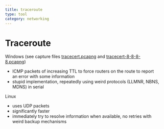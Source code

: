 ```yaml
---
title: traceroute
type: tool
category: networking
---
```


# Traceroute

Windows (see capture files [tracecert.pcapng](file://edu/gk_wireshark/tracecert.pcapng) and [tracecert-8-8-8-8.pcapng](file://edu/gk_wireshark/tracecert.pcapng))

- ICMP packets of increasing TTL to force routers on the route to report an error with some information
- stupid implementation, repeatedly using weird protocols (LLMNR, NBNS, MDNS) in serial

Linux

- uses UDP packets
- significantly faster
- immediately try to resolve information when available, no retries with weird backup mechanisms